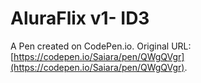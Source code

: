 # AluraFlix v1- ID3

A Pen created on CodePen.io. Original URL: [https://codepen.io/Saiara/pen/QWgQVgr](https://codepen.io/Saiara/pen/QWgQVgr).


